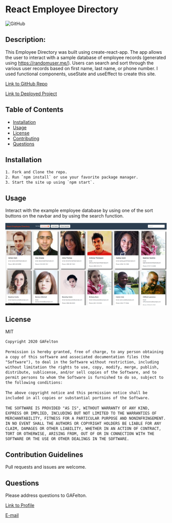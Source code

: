 # React Employee Directory
  ![GitHub](https://img.shields.io/github/license/GAFelton/employee-directory-19)

  ## Description:

 This Employee Directory was built using create-react-app. The app allows the user to interact with a sample database of employee records (generated using https://randomuser.me/). Users can search and sort through the various user records based on first name, last name, or phone number. I used functional components, useState and useEffect to create this site.



  [Link to GitHub Repo](https://github.com/GAFelton/employee-directory-19)

  [Link to Deployed Project](https://www.gfelton.com/employee-directory-19/)

  ## Table of Contents

 * [Installation](#Installation)
 * [Usage](#Usage)
 * [License](#License)
 * [Contributing](#Contributing)
 * [Questions](#Questions)

  

  ## Installation

    1. Fork and Clone the repo.
    2. Run `npm install` or use your favorite package manager.
    3. Start the site up using `npm start`.

  


  ## Usage

Interact with the example employee database by using one of the sort buttons on the navbar and by using the search function.

![Screenshot of the app.](./project-screenshot.png)



  ## License

  MIT

  ```
Copyright 2020 GAFelton

Permission is hereby granted, free of charge, to any person obtaining a copy of this software and associated documentation files (the "Software"), to deal in the Software without restriction, including without limitation the rights to use, copy, modify, merge, publish, distribute, sublicense, and/or sell copies of the Software, and to permit persons to whom the Software is furnished to do so, subject to the following conditions:

The above copyright notice and this permission notice shall be included in all copies or substantial portions of the Software.

THE SOFTWARE IS PROVIDED "AS IS", WITHOUT WARRANTY OF ANY KIND, EXPRESS OR IMPLIED, INCLUDING BUT NOT LIMITED TO THE WARRANTIES OF MERCHANTABILITY, FITNESS FOR A PARTICULAR PURPOSE AND NONINFRINGEMENT. IN NO EVENT SHALL THE AUTHORS OR COPYRIGHT HOLDERS BE LIABLE FOR ANY CLAIM, DAMAGES OR OTHER LIABILITY, WHETHER IN AN ACTION OF CONTRACT, TORT OR OTHERWISE, ARISING FROM, OUT OF OR IN CONNECTION WITH THE SOFTWARE OR THE USE OR OTHER DEALINGS IN THE SOFTWARE.
  ```



  ## Contribution Guidelines

  Pull requests and issues are welcome.

 

  ## Questions

  Please address questions to GAFelton.

  [Link to Profile](https://github.com/GAFelton)

  [E-mail](64555318+GAFelton@users.noreply.github.com)
